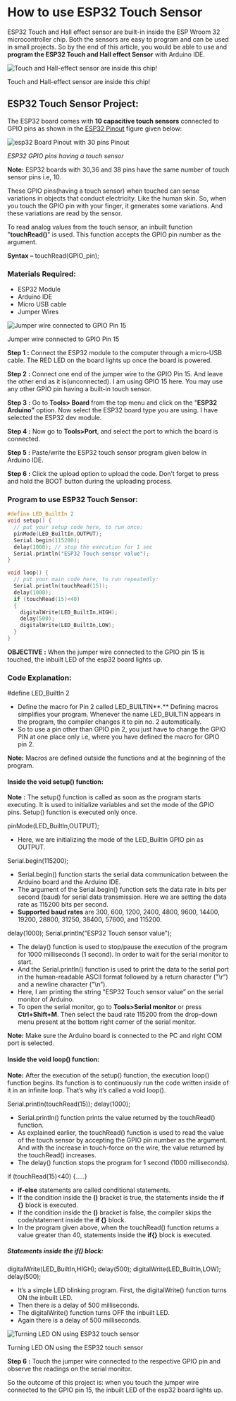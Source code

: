 # How to use ESP32 Touch Sensor

ESP32 Touch and Hall effect sensor are built-in inside the ESP Wroom 32 microcontroller chip. Both the sensors are easy to program and can be used in small projects. So by the end of this article, you would be able to use and  **program the ESP32 Touch and Hall effect Sensor**  with Arduino IDE.

![Touch and Hall-effect sensor are inside this chip!](https://www.etechnophiles.com/wp-content/uploads/2021/03/ESP32-animated.jpg?ezimgfmt=ng%3Awebp%2Fngcb40%2Frs%3Adevice%2Frscb40-1)

Touch and Hall-effect sensor are inside this chip!

## **ESP32 Touch Sensor Project:**

The ESP32 board comes with  **10 capacitive touch sensors** connected to GPIO pins as shown in the  [ESP32 Pinout](https://www.etechnophiles.com/esp32-dev-board-pinout-specifications-datasheet-and-schematic/)  figure given below:

![esp32 Board Pinout with 30 pins Pinout](https://www.etechnophiles.com/wp-content/uploads/2021/03/esp32-Board-with-30-pins-Pinout.png?ezimgfmt=rs:714x465/rscb40/ng:webp/ngcb40)

_ESP32 GPIO pins having a touch sensor_

**Note:**  ESP32 boards with 30,36 and 38 pins have the same number of touch sensor pins i.e, 10.

These GPIO pins(having a touch sensor) when touched can sense variations in objects that conduct electricity. Like the human skin. So, when you touch the GPIO pin with your finger, it generates some variations. And these variations are read by the sensor.

To read analog values from the touch sensor, an inbuilt function "**touchRead()**"  is used. This function accepts the GPIO pin number as the argument.

**Syntax** **–** touchRead(GPIO_pin);

### **Materials Required:**

-   ESP32 Module
-   Arduino IDE
-   Micro USB cable
-   Jumper Wires

![Jumper wire connected to GPIO Pin 15](https://www.etechnophiles.com/wp-content/uploads/2021/03/circuit_800x487.jpg?ezimgfmt=rs:690x420/rscb40/ng:webp/ngcb40)

Jumper wire connected to GPIO Pin 15

**Step 1** **:**  Connect the ESP32 module to the computer through a micro-USB cable. The RED LED on the board lights up once the board is powered.

**Step 2** **:**  Connect one end of the jumper wire to the GPIO Pin 15. And leave the other end as it is(unconnected). I am using GPIO 15 here. You may use any other GPIO pin having a built-in touch sensor.

**Step 3** **:**  Go to  **Tools> Board**  from the top menu and click on the "**ESP32 Arduino”** option. Now select the ESP32 board type you are using. I have selected the  ESP32 dev module.

**Step 4** **:**  Now go to  **Tools>Port**, and select the port to which the board is connected.

**Step 5** **:** Paste/write the ESP32 touch sensor program given below in Arduino IDE.

**Step 6** **:** Click the upload option to upload the code. Don’t forget to press and hold the BOOT button during the uploading process.

### **Program to use ESP32 Touch Sensor:**
```c
#define LED_BuiltIn 2
void setup() {
  // put your setup code here, to run once:
  pinMode(LED_BuiltIn,OUTPUT);
  Serial.begin(115200);
  delay(1000); // stop the execution for 1 sec
  Serial.println("ESP32 Touch sensor value");
}

void loop() {
  // put your main code here, to run repeatedly:
  Serial.println(touchRead(15));
  delay(1000);
  if (touchRead(15)<40)
  {
    digitalWrite(LED_BuiltIn,HIGH);
    delay(500);
    digitalWrite(LED_BuiltIn,LOW);
  }
}
```
**OBJECTIVE** **:**  When the jumper wire connected to the GPIO pin 15 is touched, the inbuilt LED of the esp32 board lights up.

### **Code Explanation:**

#define LED_BuiltIn 2

-   Define the macro for Pin 2 called  LED_BUILTIN**.**  Defining macros simplifies your program. Whenever the name  LED_BUILTIN  appears in the program, the compiler changes it to pin no. 2 automatically.
-   So to use a pin other than GPIO pin 2, you just have to change the GPIO PIN at one place only i.e, where you have defined the macro for GPIO pin 2.

**Note:** Macros are defined outside the functions and at the beginning of the program.

#### **Inside the void setup() function:**

**Note** **:** The  setup() function is called as soon as the program starts executing. It is used to initialize variables and set the mode of the GPIO pins. Setup() function is executed only once.

 pinMode(LED_BuiltIn,OUTPUT);

-   Here, we are initializing the mode of the  LED_BuiltIn  GPIO pin as OUTPUT.

Serial.begin(115200);

-   Serial.begin() function starts the serial data communication between the Arduino board and the Arduino IDE.
-   The argument of the  Serial.begin()  function sets the data rate in bits per second (baud) for serial data transmission. Here we are setting the data rate as 115200 bits per second.
-   **Supported baud rates**  are 300, 600, 1200, 2400, 4800, 9600, 14400, 19200, 28800, 31250, 38400, 57600, and 115200.

delay(1000); 
Serial.println("ESP32 Touch sensor value");

-   The  delay()  function is used to stop/pause the execution of the program for 1000 milliseconds (1 second). In order to wait for the serial monitor to start.
-   And the  Serial.println()  function is used to print the data to the serial port in the human-readable ASCII format followed by a return character ("\r”) and a newline character ("\n”).
-   Here, I am printing the string "ESP32 Touch sensor value” on the serial monitor of Arduino.
-   To open the serial monitor, go to  **Tools>Serial monitor** or press **Ctrl+Shift+M**. Then select the baud rate 115200 from the drop-down menu present at the bottom right corner of the serial monitor.

**Note:**  Make sure the Arduino board is connected to the PC and right COM port is selected.

#### **Inside the void loop() function:**

**Note:** After the execution of the  setup()  function, the execution loop() function begins. Its function is to continuously run the code written inside of it in an infinite loop. That’s why it’s called a  void loop().

Serial.println(touchRead(15));
delay(1000);

-   Serial.println()  function prints the value returned by the  touchRead()  function.
-   As explained earlier, the  touchRead()  function is used to read the value of the touch sensor by accepting the GPIO pin number as the argument. And with the increase in touch-force on the wire, the value returned by the  touchRead()  increases.
-   The  delay()  function stops the program for 1 second (1000 milliseconds).

if (touchRead(15)<40)
{.....}

-   **if-else** statements are called conditional statements.
-   If the condition inside the **()**  bracket is true, the statements inside the  **if {}**  block is executed.
-   If the condition inside the **()**  bracket is false, the compiler skips the code/statement inside the  **if {}**  block.
-   In the program given above, when the  touchRead()  function returns a value greater than 40, statements inside the  **if{}**  block is executed.

##### **Statements inside the if() block:**

digitalWrite(LED_BuiltIn,HIGH); 
delay(500); 
digitalWrite(LED_BuiltIn,LOW); 
delay(500);

-   It’s a simple LED blinking program. First, the  digitalWrite()  function turns ON the inbuilt LED.
-   Then there is a delay of 500 milliseconds.
-   The  digitalWrite()  function turns OFF the inbuilt LED.
-   Again there is a delay of 500 milliseconds.

![Turning LED ON using ESP32 touch sensor ](https://www.etechnophiles.com/wp-content/uploads/2021/03/result_touch._800x425.jpg?ezimgfmt=rs:714x379/rscb40/ng:webp/ngcb40)

Turning LED ON using the ESP32 touch sensor

**Step 6** **:** Touch the jumper wire connected to the respective GPIO pin and observe the readings on the serial monitor.

So the outcome of this project is: when you touch the jumper wire connected to the GPIO pin 15, the inbuilt LED of the esp32 board lights up.